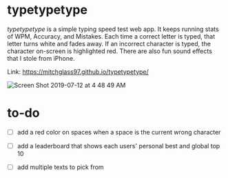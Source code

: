 # typetypetype

*typetypetype* is a simple typing speed test web app. It keeps running stats of WPM, Accuracy, and Mistakes. Each time a correct letter is typed, that letter turns white and fades away. If an incorrect character is typed, the  character on-screen is highlighted red. There are also fun sound effects that I stole from iPhone.

Link: https://mitchglass97.github.io/typetypetype/

![Screen Shot 2019-07-12 at 4 48 49 AM](https://user-images.githubusercontent.com/52224377/61119411-5d430600-a460-11e9-97de-1c206a98b9bd.png)

# to-do

- [  ] add a red color on spaces when a space is the current wrong character
- [  ] add a leaderboard that shows each users' personal best and global top 10
- [  ] add multiple texts to pick from

